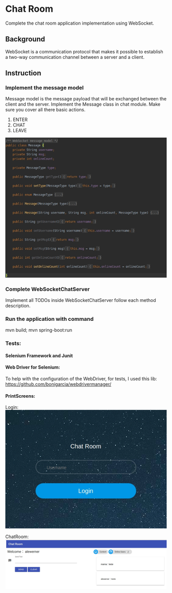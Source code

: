 # Chat Room
Complete the chat room application implementation using WebSocket.

## Background
WebSocket is a communication protocol that makes it possible to establish a two-way communication channel between a
server and a client.

## Instruction
### Implement the message model
Message model is the message payload that will be exchanged between the client and the server. Implement the Message
class in chat module. Make sure you cover all there basic actions.
1. ENTER
2. CHAT
3. LEAVE

![model](description_images/model.jpeg)


### Complete WebSocketChatServer
Implement all TODOs inside WebSocketChatServer follow each method description.

### Run the application with command
mvn build; mvn spring-boot:run


### Tests:

#### Selenium Framework and Junit 

#### Web Driver for Selenium:
To help with the configuration of the WebDriver, for tests, I used this lib: 
https://github.com/bonigarcia/webdrivermanager/

#### PrintScreens:
Login:
![login](description_images/login.jpeg)

ChatRoom:
![Print2](description_images/chat_room.jpeg)